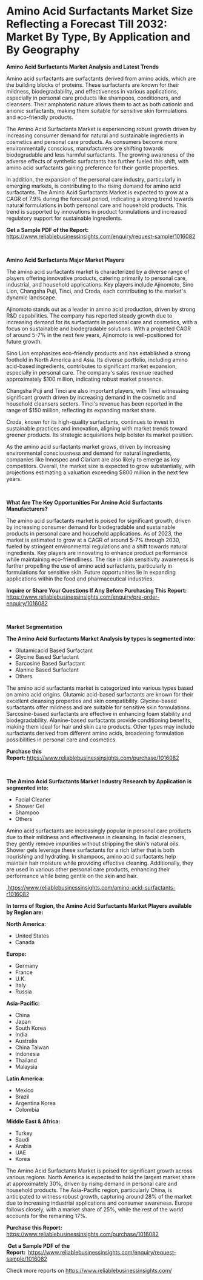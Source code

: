 <p><h1>Amino Acid Surfactants Market Size Reflecting a Forecast Till 2032: Market By Type, By Application and By Geography</h1></p><p><strong>Amino Acid Surfactants Market Analysis and Latest Trends</strong></p>
<p><p>Amino acid surfactants are surfactants derived from amino acids, which are the building blocks of proteins. These surfactants are known for their mildness, biodegradability, and effectiveness in various applications, especially in personal care products like shampoos, conditioners, and cleansers. Their amphoteric nature allows them to act as both cationic and anionic surfactants, making them suitable for sensitive skin formulations and eco-friendly products.</p><p>The Amino Acid Surfactants Market is experiencing robust growth driven by increasing consumer demand for natural and sustainable ingredients in cosmetics and personal care products. As consumers become more environmentally conscious, manufacturers are shifting towards biodegradable and less harmful surfactants. The growing awareness of the adverse effects of synthetic surfactants has further fueled this shift, with amino acid surfactants gaining preference for their gentle properties.</p><p>In addition, the expansion of the personal care industry, particularly in emerging markets, is contributing to the rising demand for amino acid surfactants. The Amino Acid Surfactants Market is expected to grow at a CAGR of 7.9% during the forecast period, indicating a strong trend towards natural formulations in both personal care and household products. This trend is supported by innovations in product formulations and increased regulatory support for sustainable ingredients.</p></p>
<p><strong>Get a Sample PDF of the Report:&nbsp;</strong> <a href="https://www.reliablebusinessinsights.com/enquiry/request-sample/1016082?utm_campaign=117&utm_medium=2&utm_source=Github&utm_content=ia&utm_term=30012025&utm_id=amino-acid-surfactants">https://www.reliablebusinessinsights.com/enquiry/request-sample/1016082</a></p>
<p>&nbsp;</p>
<p><strong>Amino Acid Surfactants Major Market Players</strong></p>
<p><p>The amino acid surfactants market is characterized by a diverse range of players offering innovative products, catering primarily to personal care, industrial, and household applications. Key players include Ajinomoto, Sino Lion, Changsha Puji, Tinci, and Croda, each contributing to the market's dynamic landscape.</p><p>Ajinomoto stands out as a leader in amino acid production, driven by strong R&D capabilities. The company has reported steady growth due to increasing demand for its surfactants in personal care and cosmetics, with a focus on sustainable and biodegradable solutions. With a projected CAGR of around 5-7% in the next few years, Ajinomoto is well-positioned for future growth.</p><p>Sino Lion emphasizes eco-friendly products and has established a strong foothold in North America and Asia. Its diverse portfolio, including amino acid-based ingredients, contributes to significant market expansion, especially in personal care. The company's sales revenue reached approximately $100 million, indicating robust market presence.</p><p>Changsha Puji and Tinci are also important players, with Tinci witnessing significant growth driven by increasing demand in the cosmetic and household cleansers sectors. Tinci's revenue has been reported in the range of $150 million, reflecting its expanding market share.</p><p>Croda, known for its high-quality surfactants, continues to invest in sustainable practices and innovation, aligning with market trends toward greener products. Its strategic acquisitions help bolster its market position.</p><p>As the amino acid surfactants market grows, driven by increasing environmental consciousness and demand for natural ingredients, companies like Innospec and Clariant are also likely to emerge as key competitors. Overall, the market size is expected to grow substantially, with projections estimating a valuation exceeding $800 million in the next few years.</p></p>
<p>&nbsp;</p>
<p><strong>What Are The Key Opportunities For Amino Acid Surfactants Manufacturers?</strong></p>
<p><p>The amino acid surfactants market is poised for significant growth, driven by increasing consumer demand for biodegradable and sustainable products in personal care and household applications. As of 2023, the market is estimated to grow at a CAGR of around 5-7% through 2030, fueled by stringent environmental regulations and a shift towards natural ingredients. Key players are innovating to enhance product performance while maintaining eco-friendliness. The rise in skin sensitivity awareness is further propelling the use of amino acid surfactants, particularly in formulations for sensitive skin. Future opportunities lie in expanding applications within the food and pharmaceutical industries.</p></p>
<p><strong>Inquire or Share Your Questions If Any Before Purchasing This Report:</strong> <a href="https://www.reliablebusinessinsights.com/enquiry/pre-order-enquiry/1016082?utm_campaign=117&utm_medium=2&utm_source=Github&utm_content=ia&utm_term=30012025&utm_id=amino-acid-surfactants">https://www.reliablebusinessinsights.com/enquiry/pre-order-enquiry/1016082</a></p>
<p>&nbsp;</p>
<p><strong>Market Segmentation</strong></p>
<p><strong>The Amino Acid Surfactants Market Analysis by types is segmented into:</strong></p>
<p><ul><li>Glutamicacid Based Surfactant</li><li>Glycine Based Surfactant</li><li>Sarcosine Based Surfactant</li><li>Alanine Based Surfactant</li><li>Others</li></ul></p>
<p><p>The amino acid surfactants market is categorized into various types based on amino acid origins. Glutamic acid-based surfactants are known for their excellent cleansing properties and skin compatibility. Glycine-based surfactants offer mildness and are suitable for sensitive skin formulations. Sarcosine-based surfactants are effective in enhancing foam stability and biodegradability. Alanine-based surfactants provide conditioning benefits, making them ideal for hair and skin care products. Other types may include surfactants derived from different amino acids, broadening formulation possibilities in personal care and cosmetics.</p></p>
<p><strong>Purchase this Report:&nbsp;</strong><a href="https://www.reliablebusinessinsights.com/purchase/1016082?utm_campaign=117&utm_medium=2&utm_source=Github&utm_content=ia&utm_term=30012025&utm_id=amino-acid-surfactants">https://www.reliablebusinessinsights.com/purchase/1016082</a></p>
<p>&nbsp;</p>
<p><strong>The Amino Acid Surfactants Market Industry Research by Application is segmented into:</strong></p>
<p><ul><li>Facial Cleaner</li><li>Shower Gel</li><li>Shampoo</li><li>Others</li></ul></p>
<p><p>Amino acid surfactants are increasingly popular in personal care products due to their mildness and effectiveness in cleansing. In facial cleansers, they gently remove impurities without stripping the skin's natural oils. Shower gels leverage these surfactants for a rich lather that is both nourishing and hydrating. In shampoos, amino acid surfactants help maintain hair moisture while providing effective cleaning. Additionally, they are used in various other personal care products, enhancing their performance while being gentle on the skin and hair.</p></p>
<p><a href="https://www.reliablebusinessinsights.com/amino-acid-surfactants-r1016082?utm_campaign=117&utm_medium=2&utm_source=Github&utm_content=ia&utm_term=30012025&utm_id=amino-acid-surfactants">&nbsp;https://www.reliablebusinessinsights.com/amino-acid-surfactants-r1016082</a></p>
<p><strong>In terms of Region, the Amino Acid Surfactants Market Players available by Region are:</strong></p>
<p>
    <p> <strong> North America: </strong>
        <ul>
            <li>United States</li>
            <li>Canada</li>
        </ul>
        </p> 
    <p> <strong> Europe: </strong>
        <ul>
            <li>Germany</li>
            <li>France</li>
            <li>U.K.</li>
            <li>Italy</li>
            <li>Russia</li>
        </ul>
        </p> 
    <p> <strong> Asia-Pacific: </strong>
        <ul>
            <li>China</li>
            <li>Japan</li>
            <li>South Korea</li>
            <li>India</li>
            <li>Australia</li>
            <li>China Taiwan</li>
            <li>Indonesia</li>
            <li>Thailand</li>
            <li>Malaysia</li>
        </ul>
        </p> 
    <p> <strong> Latin America: </strong>
        <ul>
            <li>Mexico</li>
            <li>Brazil</li>
            <li>Argentina Korea</li>
            <li>Colombia</li>
        </ul>
        </p> 
    <p> <strong> Middle East & Africa: </strong>
        <ul>
            <li>Turkey</li>
            <li>Saudi</li>
            <li>Arabia</li>
            <li>UAE</li>
            <li>Korea</li>
        </ul>
    </p>
    </p>
<p><p>The Amino Acid Surfactants Market is poised for significant growth across various regions. North America is expected to hold the largest market share at approximately 30%, driven by rising demand in personal care and household products. The Asia-Pacific region, particularly China, is anticipated to witness robust growth, capturing around 28% of the market due to increasing industrial applications and consumer awareness. Europe follows closely, with a market share of 25%, while the rest of the world accounts for the remaining 17%.</p></p>
<p><strong>Purchase this Report: </strong><a href="https://www.reliablebusinessinsights.com/purchase/1016082?utm_campaign=117&utm_medium=2&utm_source=Github&utm_content=ia&utm_term=30012025&utm_id=amino-acid-surfactants">https://www.reliablebusinessinsights.com/purchase/1016082</a></p>
<p>&nbsp;<strong>Get a Sample PDF of the Report:&nbsp;&nbsp;</strong><a href="https://www.reliablebusinessinsights.com/enquiry/request-sample/1016082?utm_campaign=117&utm_medium=2&utm_source=Github&utm_content=ia&utm_term=30012025&utm_id=amino-acid-surfactants">https://www.reliablebusinessinsights.com/enquiry/request-sample/1016082</a></p>
<p><strong></strong></p>
<p>Check more reports on <a href="https://www.reliablebusinessinsights.com/?utm_campaign=117&utm_medium=2&utm_source=Github&utm_content=ia&utm_term=30012025&utm_id=amino-acid-surfactants">https://www.reliablebusinessinsights.com/</a></p>